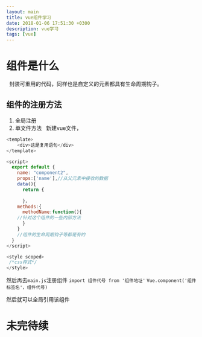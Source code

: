 ```yaml
---
layout: main
title: vue组件学习
date: 2018-01-06 17:51:30 +0300
description: vue学习
tags: [vue]
---
```


# 组件是什么
&nbsp;&nbsp;封装可重用的代码，同样也是自定义的元素都具有生命周期钩子。
## 组件的注册方法
1. 全局注册
1. 单文件方法
&nbsp;&nbsp;新建vue文件，

```javascript
<template>
	<div>这是复用语句</div>	
</template>

<script>
  export default {
    name: "component2",
    props:['name'],//从父元素中接收的数据
    data(){
      return {
	
      }，
    methods:{
      methodName:function(){
	//针对这个组件的一些内部方法  
      }
    }
    //组件的生命周期钩子等都是有的
  }
</script>

<style scoped>
 /*css样式*/
</style>
```

然后再去`main.js`注册组件
`import 组件代号 from '组件地址'`
`Vue.component('组件标签名'，组件代号)`

然后就可以全局引用该组件

# 未完待续

